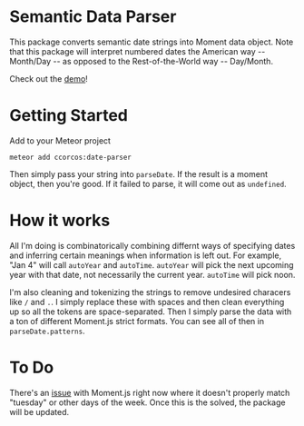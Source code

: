 # Semantic Data Parser

This package converts semantic date strings into Moment data object. Note that this package will interpret numbered dates the American way -- Month/Day -- as opposed to the Rest-of-the-World way -- Day/Month.

Check out the [demo](https://date-parser.meteor.com)!

# Getting Started

Add to your Meteor project

    meteor add ccorcos:date-parser

Then simply pass your string into `parseDate`. If the result is a moment object, then you're good. If it failed to parse, it will come out as `undefined`.

# How it works

All I'm doing is combinatorically combining differnt ways of specifying dates and inferring certain meanings when information is left out. For example, "Jan 4" will call `autoYear` and `autoTime`. `autoYear` will pick the next upcoming year with that date, not necessarily the current year. `autoTime` will pick noon.

I'm also cleaning and tokenizing the strings to remove undesired characers like `/` and `.`. I simply replace these with spaces and then clean everything up so all the tokens are space-separated. Then I simply parse the data with a ton of different Moment.js strict formats. You can see all of then in `parseDate.patterns`.


# To Do

There's an [issue](https://github.com/moment/moment/issues/2423) with Moment.js right now where it doesn't properly match "tuesday" or other days of the week. Once this is the solved, the package will be updated.